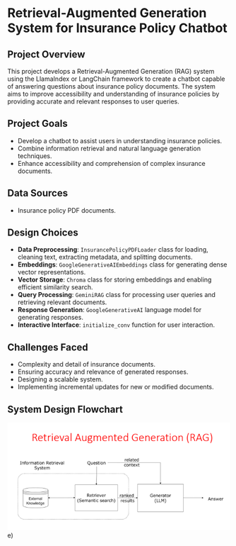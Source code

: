 # Retrieval-Augmented Generation System for Insurance Policy Chatbot

## Project Overview
This project develops a Retrieval-Augmented Generation (RAG) system using the LlamaIndex or LangChain framework to create a chatbot capable of answering questions about insurance policy documents. The system aims to improve accessibility and understanding of insurance policies by providing accurate and relevant responses to user queries.

## Project Goals
- Develop a chatbot to assist users in understanding insurance policies.
- Combine information retrieval and natural language generation techniques.
- Enhance accessibility and comprehension of complex insurance documents.

## Data Sources
- Insurance policy PDF documents.

## Design Choices
- **Data Preprocessing**: `InsurancePolicyPDFLoader` class for loading, cleaning text, extracting metadata, and splitting documents.
- **Embeddings**: `GoogleGenerativeAIEmbeddings` class for generating dense vector representations.
- **Vector Storage**: `Chroma` class for storing embeddings and enabling efficient similarity search.
- **Query Processing**: `GeminiRAG` class for processing user queries and retrieving relevant documents.
- **Response Generation**: `GoogleGenerativeAI` language model for generating responses.
- **Interactive Interface**: `initialize_conv` function for user interaction.

## Challenges Faced
- Complexity and detail of insurance documents.
- Ensuring accuracy and relevance of generated responses.
- Designing a scalable system.
- Implementing incremental updates for new or modified documents.

## System Design Flowchart
![System Design Flowchart](https://github.com/SSP972/RAG_system_with_gemini/blob/main/rag.png)e)


